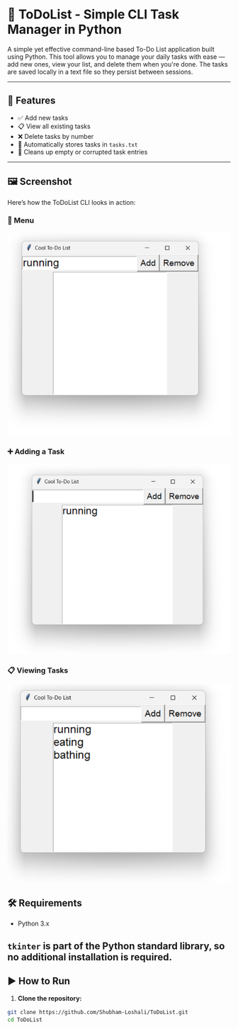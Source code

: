 # 📝 ToDoList - Simple CLI Task Manager in Python

A simple yet effective command-line based To-Do List application built using Python. This tool allows you to manage your daily tasks with ease — add new ones, view your list, and delete them when you're done. The tasks are saved locally in a text file so they persist between sessions.

---

## 🚀 Features

- ✅ Add new tasks
- 📋 View all existing tasks
- ❌ Delete tasks by number
- 💾 Automatically stores tasks in `tasks.txt`
- 🧹 Cleans up empty or corrupted task entries

---
## 🖼️ Screenshot

Here’s how the ToDoList CLI looks in action:

### 🧭 Menu  
![Menu Screenshot](https://raw.githubusercontent.com/Shubham-Loshali/ToDoList/main/screenshot/Screenshot%202025-06-19%20121727.png)

### ➕ Adding a Task  
![Add Task Screenshot](https://raw.githubusercontent.com/Shubham-Loshali/ToDoList/main/screenshot/Screenshot%202025-06-19%20121732.png)

### 📋 Viewing Tasks  
![View Tasks Screenshot](https://raw.githubusercontent.com/Shubham-Loshali/ToDoList/main/screenshot/Screenshot%202025-06-19%20121800.png)





## 🛠️ Requirements

- Python 3.x

`tkinter` is part of the Python standard library, so no additional installation is required.
---

## ▶️ How to Run

1. **Clone the repository:**

```bash
git clone https://github.com/Shubham-Loshali/ToDoList.git
cd ToDoList

